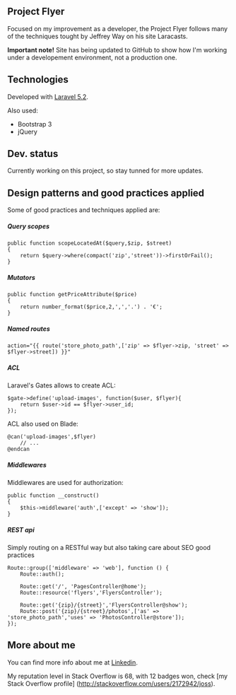 ## Project Flyer

Focused on my improvement as a developer, the Project Flyer follows many of the techniques tought by Jeffrey Way on his site Laracasts.

**Important note!** Site has being updated to GitHub to show how I'm working under a developement environment, not a production one.

## Technologies

Developed with [Laravel 5.2](http://laravel.com/docs).

Also used:
- Bootstrap 3
- jQuery

## Dev. status

Currently working on this project, so stay tunned for more updates.

## Design patterns and good practices applied

Some of good practices and techniques applied are:

##### Query scopes

```
public function scopeLocatedAt($query,$zip, $street)
{
    return $query->where(compact('zip','street'))->firstOrFail();
}
```

##### Mutators

```
public function getPriceAttribute($price)
{
    return number_format($price,2,',','.') . '€';
}
```

##### Named routes

```
action="{{ route('store_photo_path',['zip' => $flyer->zip, 'street' => $flyer->street]) }}"
```

##### ACL

Laravel's Gates allows to create ACL:

```
$gate->define('upload-images', function($user, $flyer){
    return $user->id == $flyer->user_id;
});
```

ACL also used on Blade:

```
@can('upload-images',$flyer)
    // ...
@endcan
```

##### Middlewares

Middlewares are used for authorization:

```
public function __construct()
{
    $this->middleware('auth',['except' => 'show']);
}
```

##### REST api

Simply routing on a RESTful way but also taking care about SEO good practices

```
Route::group(['middleware' => 'web'], function () {
    Route::auth();

    Route::get('/', 'PagesController@home');
	Route::resource('flyers','FlyersController');	

	Route::get('{zip}/{street}','FlyersController@show');
	Route::post('{zip}/{street}/photos',['as' => 'store_photo_path','uses' => 'PhotosController@store']);
});
```

## More about me

You can find more info about me at [Linkedin](http://es.linkedin.com/in/joseantoniocuenca).

My reputation level in Stack Overflow is 68, with 12 badges won, check [my Stack Overflow profile] (http://stackoverflow.com/users/2172942/joss).
